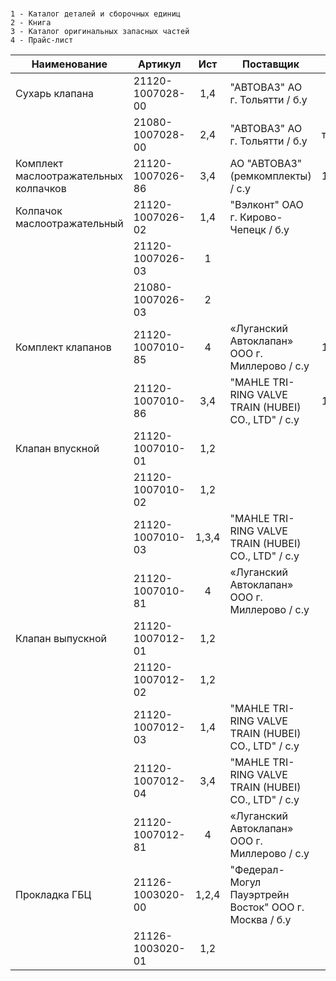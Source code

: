 #

```
1 - Каталог деталей и сборочных единиц
2 - Книга
3 - Каталог оригинальных запасных частей
4 - Прайс-лист
```

| Наименование                          | Артикул          |  Ист  | Поставщик                                             | Дополнительно     |
| ------------------------------------- | ---------------- | :---: | ----------------------------------------------------- | ----------------- |
| Сухарь клапана                        | 21120-1007028-00 |  1,4  | "АВТОВАЗ" АО г. Тольятти / б.у                        |                   |
|                                       | 21080-1007028-00 |  2,4  | "АВТОВАЗ" АО г. Тольятти / б.у                        | термообработанный |
| Комплект маслоотражательных колпачков | 21120-1007026-86 |  3,4  | АО "АВТОВАЗ" (ремкомплекты) / с.у                     | 16 шт             |
| Колпачок маслоотражательный           | 21120-1007026-02 |  1,4  | "Вэлконт" ОАО г. Кирово-Чепецк / б.у                  |                   |
|                                       | 21120-1007026-03 |   1   |                                                       |                   |
|                                       | 21080-1007026-03 |   2   |                                                       |                   |
| Комплект клапанов                     | 21120-1007010-85 |   4   | «Луганский Автоклапан» ООО г. Миллерово / с.у         | 16 шт             |
|                                       | 21120-1007010-86 |  3,4  | "MAHLE TRI-RING VALVE TRAIN (HUBEI) CO., LTD" / с.у   | 16 шт             |
| Клапан впускной                       | 21120-1007010-01 |  1,2  |                                                       |                   |
|                                       | 21120-1007010-02 |  1,2  |                                                       |                   |
|                                       | 21120-1007010-03 | 1,3,4 | "MAHLE TRI-RING VALVE TRAIN (HUBEI) CO., LTD" / с.у   |                   |
|                                       | 21120-1007010-81 |   4   | «Луганский Автоклапан» ООО г. Миллерово / с.у         |                   |
| Клапан выпускной                      | 21120-1007012-01 |  1,2  |                                                       |                   |
|                                       | 21120-1007012-02 |  1,2  |                                                       |                   |
|                                       | 21120-1007012-03 |  1,4  | "MAHLE TRI-RING VALVE TRAIN (HUBEI) CO., LTD" / с.у   |                   |
|                                       | 21120-1007012-04 |  3,4  | "MAHLE TRI-RING VALVE TRAIN (HUBEI) CO., LTD" / с.у   |                   |
|                                       | 21120-1007012-81 |   4   | «Луганский Автоклапан» ООО г. Миллерово / с.у         |                   |
| Прокладка ГБЦ                         | 21126-1003020-00 | 1,2,4 | "Федерал-Могул Пауэртрейн Восток" ООО г. Москва / б.у |                   |
|                                       | 21126-1003020-01 |  1,2  |                                                       |                   |
